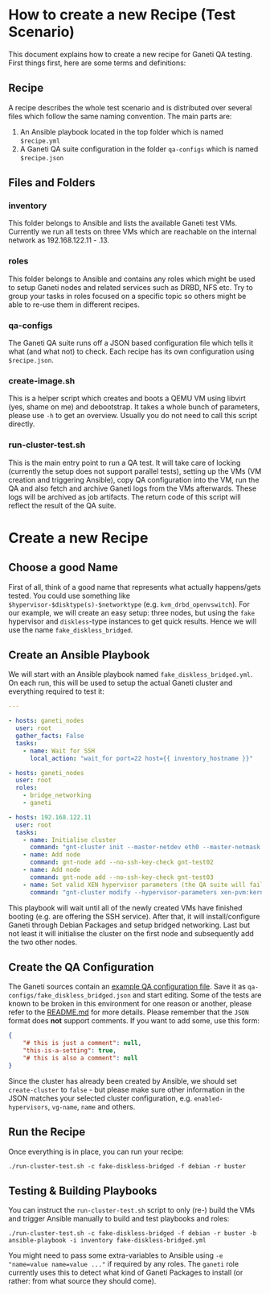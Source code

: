 # How to create a new Recipe (Test Scenario)

This document explains how to create a new recipe for Ganeti QA testing. First things first, here are some terms and definitions:

## Recipe

A recipe describes the whole test scenario and is distributed over several files which follow the same naming convention. The main parts are:
1. An Ansible playbook located in the top folder which is named `$recipe.yml`
2. A Ganeti QA suite configuration in the folder `qa-configs` which is named `$recipe.json`

## Files and Folders

### inventory

This folder belongs to Ansible and lists the available Ganeti test VMs. Currently we run all tests on three VMs which are reachable on the internal network as 192.168.122.11 - .13.

### roles

This folder belongs to Ansible and contains any roles which might be used to setup Ganeti nodes and related services such as DRBD, NFS etc. Try to group your tasks in roles focused on a specific topic so others might be able to re-use them in different recipes.

### qa-configs

The Ganeti QA suite runs off a JSON based configuration file which tells it what (and what not) to check. Each recipe has its own configuration using `$recipe.json`.

### create-image.sh

This is a helper script which creates and boots a QEMU VM using libvirt (yes, shame on me) and debootstrap. It takes a whole bunch of parameters, please use `-h` to get an overview. Usually you do not need to call this script directly.

### run-cluster-test.sh

This is the main entry point to run a QA test. It will take care of locking (currently the setup does not support parallel tests), setting up the VMs (VM creation and triggering Ansible), copy QA configuration into the VM, run the QA and also fetch and archive Ganeti logs from the VMs afterwards. These logs will be archived as job artifacts. The return code of this script will reflect the result of the QA suite.

# Create a new Recipe

## Choose a good Name

First of all, think of a good name that represents what actually happens/gets tested. You could use something like `$hypervisor-$disktype(s)-$networktype` (e.g. `kvm_drbd_openvswitch`). For our example, we will create an easy setup: three nodes, but using the `fake` hypervisor and `diskless`-type instances to get quick results. Hence we will use the name `fake_diskless_bridged`.

## Create an Ansible Playbook

We will start with an Ansible playbook named `fake_diskless_bridged.yml`. On each run, this will be used to setup the actual Ganeti cluster and everything required to test it:

```yaml
---

- hosts: ganeti_nodes
  user: root
  gather_facts: False
  tasks:
    - name: Wait for SSH
      local_action: "wait_for port=22 host={{ inventory_hostname }}"

- hosts: ganeti_nodes
  user: root
  roles:
    - bridge_networking
    - ganeti

- hosts: 192.168.122.11
  user: root
  tasks:
    - name: Initialise cluster
      command: "gnt-cluster init --master-netdev eth0 --master-netmask 24 --enabled-hypervisors fake --nic-parameters mode=bridged,link=virt-bridge --enabled-disk-templates=diskless --default-iallocator hail --ipolicy-bounds-specs min:nic-count=0,cpu-count=1,disk-count=0,spindle-use=0,disk-size=512M,memory-size=128M/max:nic-count=8,cpu-count=48,disk-count=8,spindle-use=8,disk-size=1TB,memory-size=1TB --ipolicy-disk-templates=diskless staging-cluster.ganeti.org"
    - name: Add node
      command: gnt-node add --no-ssh-key-check gnt-test02
    - name: Add node
      command: gnt-node add --no-ssh-key-check gnt-test03
    - name: Set valid XEN hypervisor parameters (the QA suite will fail with the default parameters)
      command: "gnt-cluster modify --hypervisor-parameters xen-pvm:kernel_path={{ ansible_cmdline.BOOT_IMAGE }},initrd_path=/boot/ganeti_busybox_initrd,kernel_args=init=/init"

```

This playbook will wait until all of the newly created VMs have finished booting (e.g. are offering the SSH service). After that, it will install/configure Ganeti through Debian Packages and setup bridged networking. Last but not least it will initialise the cluster on the first node and subsequently add the two other nodes.

## Create the QA Configuration

The Ganeti sources contain an [example QA configuration file](https://github.com/ganeti/ganeti/blob/master/qa/qa-sample.json). Save it as `qa-configs/fake_diskless_bridged.json` and start editing. Some of the tests are known to be broken in this environment for one reason or another, please refer to the [README.md](README.md) for more details. Please remember that the `JSON` format does **not** support comments. If you want to add some, use this form:

```json
{
    "# this is just a comment": null,
    "this-is-a-setting": true,
    "# this is also a comment": null
}
```

Since the cluster has already been created by Ansible, we should set `create-cluster` to `false` - but please make sure other information in the JSON matches your selected cluster configuration, e.g. `enabled-hypervisors`, `vg-name`, `name` and others.

## Run the Recipe

Once everything is in place, you can run your recipe:
```
./run-cluster-test.sh -c fake-diskless-bridged -f debian -r buster
```

## Testing & Building Playbooks

You can instruct the `run-cluster-test.sh` script to only (re-) build the VMs and trigger Ansible manually to build and test playbooks and roles:

```
./run-cluster-test.sh -c fake-diskless-bridged -f debian -r buster -b
ansible-playbook -i inventory fake-diskless-bridged.yml
```

You might need to pass some extra-variables to Ansible using `-e "name=value name=value ..."` if required by any roles. The `ganeti` role currently uses this to detect what kind of Ganeti Packages to install (or rather: from what source they should come).
